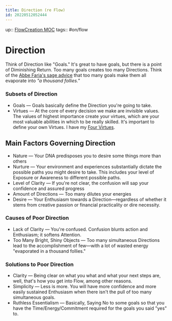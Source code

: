 ```yaml
---
title: Direction (re Flow)
id: 20220512052444
---
```

up:: [FlowCreation MOC]([[20220825014354]])
tags:: #on/flow 

# Direction
Think of Direction like "Goals." It's great to have goals, but there is a point of Diminishing Return. Too many goals creates too many Directions. Think of the [Abbe Faria's sage advice]([[20220829224910]]) that too many goals make them all evaporate into *"a thousand follies."*

### Subsets of Direction
- Goals — Goals basically define the Direction you're going to take.
- Virtues — At the core of every decision we make are invisible values. The values of highest importance create your virtues, which are your most valuable abilities in which to be really skilled. It's important to define your own Virtues. I have my [Four Virtues]([[20220829194634]]).

## Main Factors Governing Direction
- Nature — Your DNA predisposes you to desire some things more than others
- Nurture — Your environment and experiences substantially dictate the possible paths you might desire to take. This includes your level of Exposure or Awareness to different possible paths.
- Level of Clarity — If you're not clear, the confusion will sap your confidence and assured progress
- Amount of Directions — Too many dilutes your energies
- Desire — Your Enthusiasm towards a Direction—regardless of whether it stems from creative passion or financial practicality or dire necessity. 

### Causes of Poor Direction
- Lack of Clarity — You're confused. Confusion blunts action and Enthusiasm; it softens Attention.
- Too Many Bright, Shiny Objects — Too many simultaneous Directions lead to the accomplishment of few—with a lot of wasted energy "evaporated in a thousand follies." 

### Solutions to Poor Direction
- Clarity — Being clear on what you what and what your next steps are, well, that's how you get into Flow, among other reasons.
- Simplicity — Less is more. You will have more confidence and more easily sustained Enthusiasm when there isn't the pull of too many simultaneous goals.
- Ruthless Essentialism — Basically, Saying No to some goals so that you have the Time/Energy/Commitment required for the goals you said "yes" to.